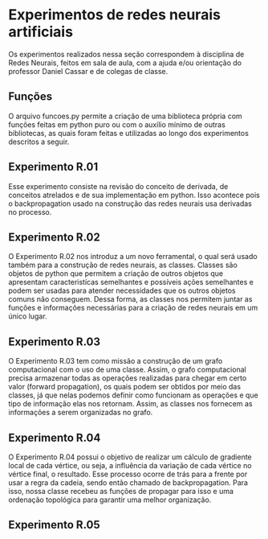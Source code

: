 # Experimentos de redes neurais artificiais

Os experimentos realizados nessa seção correspondem à disciplina de Redes Neurais, feitos em sala de aula, com a ajuda e/ou orientação do professor Daniel Cassar e de colegas de classe.

## Funções

O arquivo funcoes.py permite a criação de uma biblioteca própria com funções feitas em python puro ou com o auxílio mínimo de outras bibliotecas, as quais foram feitas e utilizadas ao longo dos experimentos descritos a seguir.

## Experimento R.01

Esse experimento consiste na revisão do conceito de derivada, de conceitos atrelados e de sua implementação em python. Isso acontece pois o backpropagation usado na construção das redes neurais usa derivadas no processo.

## Experimento R.02

O Experimento R.02 nos introduz a um novo ferramental, o qual será usado também para a construção de redes neurais, as classes. Classes são objetos de python que permitem a criação de outros objetos que apresentam caracteristícas semelhantes e possíveis ações semelhantes e podem ser usadas para atender necessidades que os outros objetos comuns não conseguem. Dessa forma, as classes nos permitem juntar as funções e informações necessárias para a criação de redes neurais em um único lugar.

## Experimento R.03

O Experimento R.03 tem como missão a construção de um grafo computacional com o uso de uma classe. Assim, o grafo computacional precisa armazenar todas as operações realizadas para chegar em certo valor (forward propagation), os quais podem ser obtidos por meio das classes, já que nelas podemos definir como funcionam as operações e que tipo de informação elas nos retornam. Assim, as classes nos fornecem as informações a serem organizadas no grafo.

## Experimento R.04

O Experimento R.04 possui o objetivo de realizar um cálculo de gradiente local de cada vértice, ou seja, a influência da variação de cada vértice no vértice final, o resultado. Esse processo ocorre de trás para a frente por usar a regra da cadeia, sendo então chamado de backpropagation. Para isso, nossa classe recebeu as funções de propagar para isso e uma ordenação topológica para garantir uma melhor organização.

## Experimento R.05

